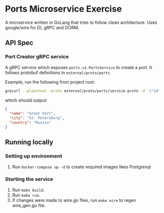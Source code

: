 # Ports Microservice Exercise

A micrservice written in GoLang that tries to follow clean architecture. Uses google/wire for DI, gRPC and GORM.

## API Spec

### Port Creator gRPC service

A gRPC service which exposes `ports.v1.PortsService` to create a port. It follows protobuf definitions in `external/proto/ports`

Example, run the following from project root:

```zsh
grpcurl --plaintext -proto external/proto/ports/service.proto -d '{"id": "1", "name": "Great Port", "city": "St. Petersburg","country": "Russia"}' 127.0.0.1:5001 ports.v1.PortsService.CreatePort
```

which should output:

```json
{
  "name": "Great Port",
  "city": "St. Petersburg",
  "country": "Russia"
}
```

## Running locally

### Setting up environment

1. Run `docker-compose up -d` to create required images likes Postgresql

### Starting the service

1. Run `make build`.
2. Run `make run`.
3. If changes were made to wire.go files, run `make wire` to regen wire_gen.go file.
